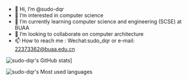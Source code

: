 - 👋 Hi, I’m @sudo-dqr
- 👀 I’m interested in computer science
- 🌱 I’m currently learning computer science and engineering (SCSE) at BUAA 
- 💞️ I’m looking to collaborate on computer architecture
- 📫 How to reach me : Wechat:sudo_dqr or e-mail: 22373362@buaa.edu.cn

![sudo-dqr's GitHub stats](https://github-readme-stats.vercel.app/api?username=sudo-dqr&show_icons=true&theme=radical)]
  
![sudo-dqr's Most used languages](https://github-readme-stats.vercel.app/api/top-langs/?username=sudo-dqr&layout=compact&hide_border=true&langs_count=10)
<!---
sudo-dqr/sudo-dqr is a ✨ special ✨ repository because its `README.md` (this file) appears on your GitHub profile.
You can click the Preview link to take a look at your changes.
--->
